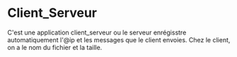 # Client_Serveur
C'est une application client_serveur ou le serveur enrégisstre automatiquement l'@ip et les messages que le client envoies. 
Chez le client, on a le nom du fichier et la taille. 
